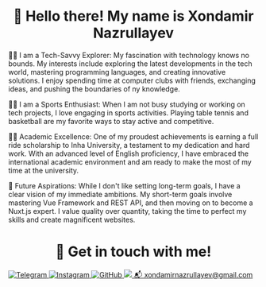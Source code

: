 <h1 align='center'>👋 Hello there! My name is Xondamir Nazrullayev</h1>

🧑‍💻 I am a Tech-Savvy Explorer:
My fascination with technology knows no bounds. My interests include exploring the latest developments in the tech world, mastering programming languages, and creating innovative solutions. I enjoy spending time at computer clubs with friends, exchanging ideas, and pushing the boundaries of ny knowledge.

🤾‍♂️ I am a Sports Enthusiast:
When I am not busy studying or working on tech projects, I love engaging in sports activities. Playing table tennis and basketball are my favorite ways to stay active and competitive.

🧑‍🎓 Academic Excellence:
One of my proudest achievements is earning a full ride scholarship to Inha University, a testament to my dedication and hard work. With an advanced level of English proficiency, I have embraced the international academic environment and am ready to make the most of my time at the university.

🔮 Future Aspirations:
While I don't like setting long-term goals, I have a clear vision of my immediate ambitions. My short-term goals involve mastering Vue Framework and REST API, and then moving on to become a Nuxt.js expert. I value quality over quantity, taking the time to perfect my skills and create magnificent websites.
<h1 align='center'>🤙 Get in touch with me!</h1>
<a href="https://t.me/Assert1veX">
  <img src="https://img.shields.io/badge/-Telegram-black?style=flat-square&logo=Telegram" alt="Telegram">
</a>
<a href="https://instagram.com/xondamirking">
  <img src="https://img.shields.io/badge/-GitHub-black?style=flat-square&logo=Instagram" alt="Instagram">
</a>
<a href="https://github.com/Xondamir-coder">
  <img src="https://img.shields.io/badge/-GitHub-black?style=flat-square&logo=GitHub" alt="GitHub">
</a>
<a href="https://www.linkedin.com/in/xondamir-nazrullayev-designer//">
  <img src="https://img.shields.io/badge/-GitHub-black?style=flat-square&logo=Linkedin"
</a>
<a href="mailto:xondamirnazrullayev@gmail.com">📬 xondamirnazrullayev@gmail.com</a>
